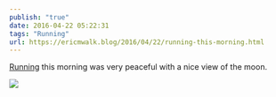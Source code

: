 ```yaml
---
publish: "true"
date: 2016-04-22 05:22:31
tags: "Running"
url: https://ericmwalk.blog/2016/04/22/running-this-morning.html
---
```


[Running](https://www.strava.com/activities/553623551) this morning was very peaceful with a nice view of the moon.

![](https://ericmwalk.blog/uploads/2022/3bf96e5f07.jpg)